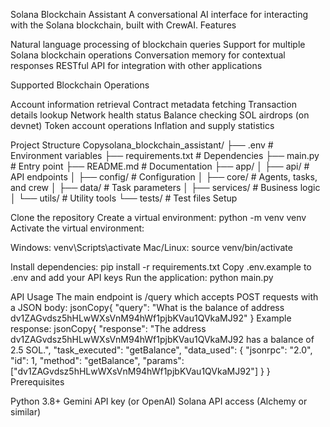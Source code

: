 ﻿Solana Blockchain Assistant
A conversational AI interface for interacting with the Solana blockchain, built with CrewAI.
Features

Natural language processing of blockchain queries
Support for multiple Solana blockchain operations
Conversation memory for contextual responses
RESTful API for integration with other applications

Supported Blockchain Operations

Account information retrieval
Contract metadata fetching
Transaction details lookup
Network health status
Balance checking
SOL airdrops (on devnet)
Token account operations
Inflation and supply statistics

Project Structure
Copysolana_blockchain_assistant/
├── .env                        # Environment variables
├── requirements.txt            # Dependencies
├── main.py                     # Entry point
├── README.md                   # Documentation
├── app/
│   ├── api/                    # API endpoints
│   ├── config/                 # Configuration
│   ├── core/                   # Agents, tasks, and crew
│   ├── data/                   # Task parameters
│   ├── services/               # Business logic
│   └── utils/                  # Utility tools
└── tests/                      # Test files
Setup

Clone the repository
Create a virtual environment: python -m venv venv
Activate the virtual environment:

Windows: venv\Scripts\activate
Mac/Linux: source venv/bin/activate


Install dependencies: pip install -r requirements.txt
Copy .env.example to .env and add your API keys
Run the application: python main.py

API Usage
The main endpoint is /query which accepts POST requests with a JSON body:
jsonCopy{
  "query": "What is the balance of address dv1ZAGvdsz5hHLwWXsVnM94hWf1pjbKVau1QVkaMJ92"
}
Example response:
jsonCopy{
  "response": "The address dv1ZAGvdsz5hHLwWXsVnM94hWf1pjbKVau1QVkaMJ92 has a balance of 2.5 SOL.",
  "task_executed": "getBalance",
  "data_used": {
    "jsonrpc": "2.0",
    "id": 1,
    "method": "getBalance",
    "params": ["dv1ZAGvdsz5hHLwWXsVnM94hWf1pjbKVau1QVkaMJ92"]
  }
}
Prerequisites

Python 3.8+
Gemini API key (or OpenAI)
Solana API access (Alchemy or similar)